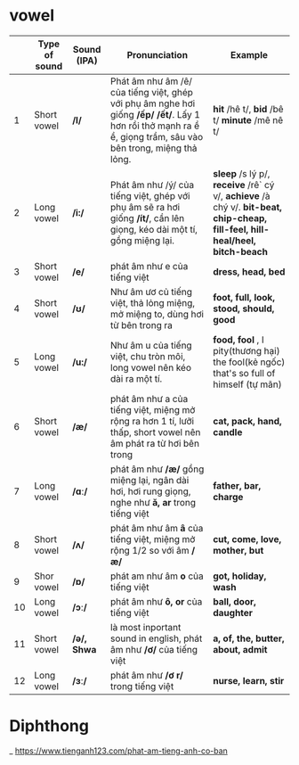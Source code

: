 # vowel

| | Type of sound | Sound (IPA)      |      Pronunciation | Example |
|--- | ------        | ----------  |-------------     |------  |      
|1 | Short vowel| **/I/**| Phát âm như âm /ê/ của tiếng việt, ghép với phụ âm nghe hơi giống **/ếp/ /ết/**. Lấy 1 hơn rồi thở mạnh ra ề ề, giọng trầm, sâu vào bên trong, miệng thả lỏng.| **hit** /hê t/, **bid** /bê t/ **minute** /mê nê t/|
|2| Long vowel| **/i:/**| Phát âm như /ý/ của tiếng việt, ghép với phụ âm sẽ ra hơi giống **/ít/**, cần lên giọng, kéo dài một tí, gồng miệng lại.| **sleep** /s lý p/, **receive** /rê` cý v/, **achieve** /à chý v/. **bit-beat, chip-cheap, fill-feel, hill-heal/heel, bitch-beach**|
|3|Short vowel| **/e/**|phát âm như e của tiếng việt|**dress, head, bed**
|4| Short vowel| **/ʊ/**| Như âm ươ củ tiếng việt, thả lỏng miệng, mở miệng to, dùng hơi từ bên trong ra| **foot, full, look, stood, should, good**|
|5| Long vowel| **/u:/**| Như âm u của tiếng việt, chu  tròn môi, long vowel nên kéo dài ra một tí.| **food, fool** , I pity(thương hại) the fool(kẻ ngốc) that's so full of himself (tự mãn)|
|6|Short vowel|**/æ/** |phát âm như a của tiếng việt, miệng mở rộng ra hơn 1 tí, lưỡi thấp, short vowel nên âm phát ra từ hơi bên trong| **cat, pack, hand, candle**
|7|Long vowel|**/ɑː/**| phát âm như **/æ/** gồng miệng lại, ngân dài hơi, hơi rung giọng, nghe như **ă, ar** trong tiếng việt| **father, bar, charge**
|8|Short vowel|**/ʌ/**| phát âm như âm **â** của tiếng việt, miệng mở rộng 1/2 so với âm **/æ/** |**cut, come, love, mother, but**
|9|Shor vowel|**/ɒ/**| phát am như âm **o** của tiếng việt|**got, holiday, wash**
|10|Long vowel|**/ɔː/**|phát âm như **ô, or**  của tiếng việt|**ball, door, daughter**
|11|Short vowel|**/ə/, Shwa**|là most inportant sound in english, phát âm như **/ơ/** của tiếng việt| **a, of, the, butter, about, admit**
|12|Long vowel|**/ɜː/**|phát âm như **/ơ r/** trong tiếng việt|**nurse, learn, stir**

# Diphthong
_ https://www.tienganh123.com/phat-am-tieng-anh-co-ban
